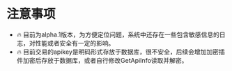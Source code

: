 # 注意事项
* 🔥 目前为alpha.1版本，为方便定位问题，系统中还存在一些包含敏感信息的日志，对性能或者安全有一定的影响。
* 🔥 目前交易的apikey是明码形式存放于数据库，很不安全，后续会增加加密插件加密后存放于数据库，或者自行修改GetApiInfo读取并解密。
